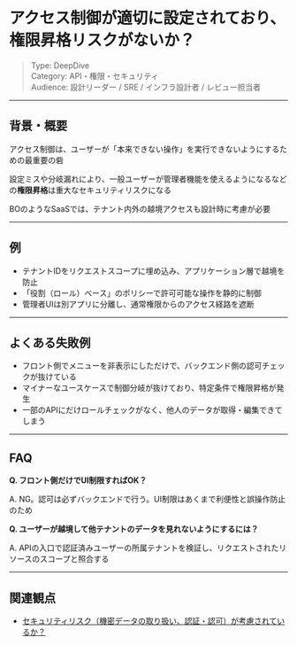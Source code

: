 # アクセス制御が適切に設定されており、権限昇格リスクがないか？

> Type: DeepDive  
> Category: API・権限・セキュリティ  
> Audience: 設計リーダー / SRE / インフラ設計者 / レビュー担当者

---

## 背景・概要

アクセス制御は、ユーザーが「本来できない操作」を実行できないようにするための最重要の砦

設定ミスや分岐漏れにより、一般ユーザーが管理者機能を使えるようになるなどの**権限昇格**は重大なセキュリティリスクになる

BOのようなSaaSでは、テナント内外の越境アクセスも設計時に考慮が必要

---

## 例

- テナントIDをリクエストスコープに埋め込み、アプリケーション層で越境を防止
- 「役割（ロール）ベース」のポリシーで許可可能な操作を静的に制御
- 管理者UIは別アプリに分離し、通常権限からのアクセス経路を遮断

---

## よくある失敗例

- フロント側でメニューを非表示にしただけで、バックエンド側の認可チェックが抜けている
- マイナーなユースケースで制御分岐が抜けており、特定条件で権限昇格が発生
- 一部のAPIにだけロールチェックがなく、他人のデータが取得・編集できてしまう

---

## FAQ

**Q. フロント側だけでUI制限すればOK？**

A. NG。認可は必ずバックエンドで行う。UI制限はあくまで利便性と誤操作防止のため

**Q. ユーザーが越境して他テナントのデータを見れないようにするには？**

A. APIの入口で認証済みユーザーの所属テナントを検証し、リクエストされたリソースのスコープと照合する

---

## 関連観点

- [セキュリティリスク（機密データの取り扱い、認証・認可）が考慮されているか？](https://zenn.dev/kanaria007/articles/cb4a6fe7106f2a)
